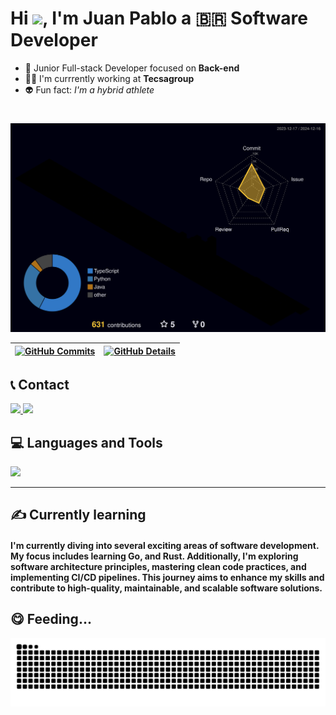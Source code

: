 <!-- <img align="right" height="585rem" src="https://raw.githubusercontent.com/gist/juanpablow/cb2f6dc77a51ae5d04167d4c6aa52fd4/raw/0714e8460e5de5553e870dec76a75562a2cc1474/githubCard.svg"/> --->

# Hi <img src="https://www.emojiall.com/images/240/telegram/1f44b.gif" width="30px">, I'm Juan Pablo a 🇧🇷 Software Developer </h1>

- 🚀 Junior Full-stack Developer focused on **Back-end**
- 👨‍💻 I'm currrently working at **Tecsagroup**
- 👽 Fun fact: *I'm a hybrid athlete*
#

![Status](./profile-3d-contrib/profile-night-rainbow.svg)
  

  
 | [![GitHub Commits](http://github-profile-summary-cards.vercel.app/api/cards/productive-time?username=juanpablow&theme=dracula&utcOffset=-3)](https://github.com/vn7n24fzkq/github-profile-summary-cards) | [![GitHub Details](http://github-profile-summary-cards.vercel.app/api/cards/profile-details?username=juanpablow&theme=dracula)](https://github.com/vn7n24fzkq/github-profile-summary-cards) |  
 | ----------- | ----------- |

<!---[<div>
  <img width="440px" src="https://github-readme-stats.vercel.app/api?username=juanpablow&show_icons=true&theme=onedark">
  <img width="385px" src="https://github-readme-stats.anuraghazra1.vercel.app/api/top-langs/?username=juanpablow&layout=compact&theme=onedark" />
</div>](url)--->

## 📞 Contact
<div>
  <a href="https://www.linkedin.com/in/juaanpablo">
    <img src="https://skillicons.dev/icons?i=linkedin" width="60"/>
  </a>
  <a href="mailto:juanpablosmdev@gmail.com">
    <img src="https://skillicons.dev/icons?i=gmail" width="60"/>
  </a>
 </br>
</div>

## 💻 Languages and Tools
<div align="left">
  <img src="https://skillicons.dev/icons?i=javascript,typescript,py,nodejs,rust,go,postgres,mongodb,prisma,dynamodb,html,css,react,next,tailwind,express,jest,fastapi,nest,docker,git,aws,vscode,figma,postman,vercel,vite,bootstrap,githubactions,linux" width="1500"/>
</div>

<hr />

## ✍️ Currently learning
<H4>I'm currently diving into several exciting areas of software development. My focus includes learning Go, and Rust. Additionally, I'm exploring software architecture principles, mastering clean code practices, and implementing CI/CD pipelines. This journey aims to enhance my skills and contribute to high-quality, maintainable, and scalable software solutions.</H4>

<!---## 🏆 GitHub Trophies
   <div align="center" >
     <img src="https://github-profile-trophy.vercel.app/?username=juanpablow&row=1&column=6&theme=dracula&margin-w=15&margin-h=15"/>
  </div>
      --->

## 😋 Feeding...
  ![Snake animation](https://raw.githubusercontent.com/juanpablow/juanpablow/output/github-contribution-grid-snake-dark.svg)
